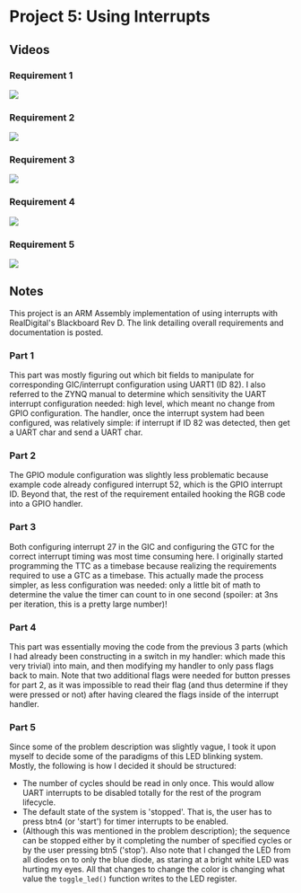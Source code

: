 # Project 5: Using Interrupts

## Videos
### Requirement 1
![](p5r1.gif)

### Requirement 2
![](p5r2.gif)

### Requirement 3
![](p5r3.gif)

### Requirement 4
![](p5r4.gif)

### Requirement 5
![](p5r5.gif)

## Notes
This project is an ARM Assembly implementation of using interrupts with RealDigital's Blackboard Rev D. The link detailing overall requirements and documentation is posted.

### Part 1
This part was mostly figuring out which bit fields to manipulate for corresponding GIC/interrupt configuration using UART1 (ID 82). I also referred to the ZYNQ manual to determine which sensitivity the UART interrupt configuration needed: high level, which meant no change from GPIO configuration. The handler, once the interrupt system had been configured, was relatively simple: if interrupt if ID 82 was detected, then get a UART char and send a UART char.

### Part 2
The GPIO module configuration was slightly less problematic because example code already configured interrupt 52, which is the GPIO interrupt ID. Beyond that, the rest of the requirement entailed hooking the RGB code into a GPIO handler.

### Part 3
Both configuring interrupt 27 in the GIC and configuring the GTC for the correct interrupt timing was most time consuming here. I originally started programming the TTC as a timebase because realizing the requirements required to use a GTC as a timebase. This actually made the process simpler, as less configuration was needed: only a little bit of math to determine the value the timer can count to in one second (spoiler: at 3ns per iteration, this is a pretty large number)!

### Part 4
This part was essentially moving the code from the previous 3 parts (which I had already been constructing in a switch in my handler: which made this very trivial) into main, and then modifying my handler to only pass flags back to main. Note that two additional flags were needed for button presses for part 2, as it was impossible to read their flag (and thus determine if they were pressed or not) after having cleared the flags inside of the interrupt handler.

### Part 5
Since some of the problem description was slightly vague, I took it upon myself to decide some of the paradigms of this LED blinking system. Mostly, the following is how I decided it should be structured:
* The number of cycles should be read in only once. This would allow UART interrupts to be disabled totally for the rest of the program lifecycle.
* The default state of the system is 'stopped'. That is, the user has to press btn4 (or 'start') for timer interrupts to be enabled.
* (Although this was mentioned in the problem description); the sequence can be stopped either by it completing the number of specified cycles or by the user pressing btn5 ('stop').
Also note that I changed the LED from all diodes on to only the blue diode, as staring at a bright white LED was hurting my eyes. All that changes to change the color is changing what value the `toggle_led()` function writes to the LED register.
